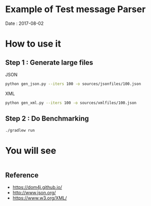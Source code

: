 # Example of Test message Parser

Date : 2017-08-02
 
# How to use it

## Step 1 : Generate large files

JSON

```sh
python gen_json.py --iters 100 -o sources/jsonfiles/100.json
```

XML

```sh
python gen_xml.py --iters 100 -o sources/xmlfiles/100.json
```

## Step 2 : Do Benchmarking

```sh
./gradlew run
```

# You will see

```text

```

## Reference
* https://dom4j.github.io/
* http://www.json.org/
* https://www.w3.org/XML/
